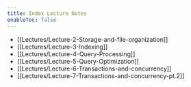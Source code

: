 ```yaml
---
title: Index Lecture Notes
enableToc: false
---
```

- [[Lectures/Lecture-2-Storage-and-file-organization]]
- [[Lectures/Lecture-3-Indexing]]
- [[Lectures/Lecture-4-Query-Processing]]
- [[Lectures/Lecture-5-Query-Optimization]]
- [[Lectures/Lecture-6-Transactions-and-concurrency]]
- [[Lectures/Lecture-7-Transactions-and-concurrency-pt.2]]